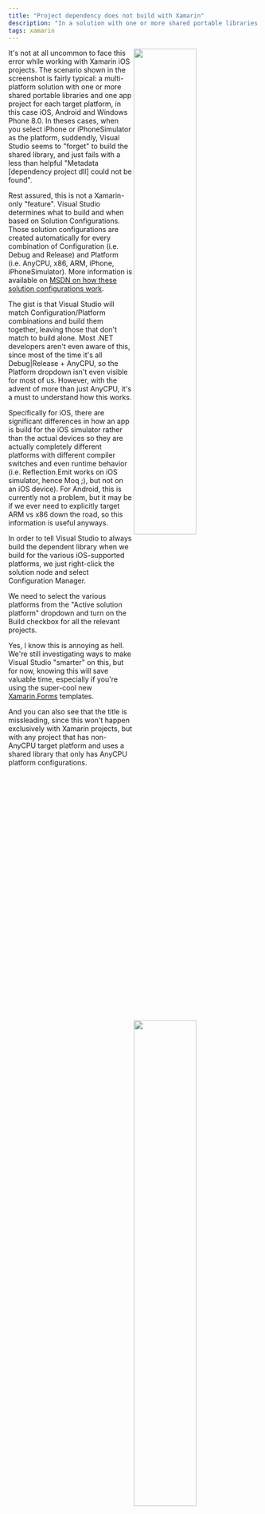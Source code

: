 ```yaml
---
title: "Project dependency does not build with Xamarin"
description: "In a solution with one or more shared portable libraries and one app project for each target platform (iOS, Android and Windows Phone), when selecting iPhone or iPhoneSimulator as the platform, Visual Studio seems to 'forget' to build the shared library, and just fails with a less than helpful 'Metadata [dependency project dll] could not be found'. This is the fix."
tags: xamarin
---
```

<img src="http://www.cazzulino.com/img/dependency-build-errors.png" width="50%" align="right" class="image">
It's not at all uncommon to face this error while working with Xamarin iOS projects. The scenario shown in the screenshot is fairly typical: a multi-platform solution with one or more shared portable libraries and one app project for each target platform, in this case iOS, Android and Windows Phone 8.0. In theses cases, when you select iPhone or iPhoneSimulator as the platform, suddendly, Visual Studio seems to "forget" to build the shared library, and just fails with a less than helpful "Metadata [dependency project dll] could not be found".

Rest assured, this is not a Xamarin-only "feature". Visual Studio determines what to build and when based on Solution Configurations. Those solution configurations are created automatically for every combination of Configuration (i.e. Debug and Release) and Platform (i.e. AnyCPU, x86, ARM, iPhone, iPhoneSimulator). More information is available on [MSDN on how these solution configurations work](http://msdn.microsoft.com/en-us/library/kkz9kefa.aspx).

The gist is that Visual Studio will match Configuration/Platform combinations and build them together, leaving those that don't match to build alone. Most .NET developers aren't even aware of this, since most of the time it's all Debug|Release + AnyCPU, so the Platform dropdown isn't even visible for most of us. However, with the advent of more than just AnyCPU, it's a must to understand how this works. 

Specifically for iOS, there are significant differences in how an app is build for the iOS simulator rather than the actual devices so they are actually completely different platforms with different compiler switches and even runtime behavior (i.e. Reflection.Emit works on iOS simulator, hence Moq ;), but not on an iOS device). For Android, this is currently not a problem, but it may be if we ever need to explicitly target ARM vs x86 down the road, so this information is useful anyways.

<img src="http://www.cazzulino.com/img/iphone-configuration-manager.png" width="50%" align="right" class="image">
In order to tell Visual Studio to always build the dependent library when we build for the various iOS-supported platforms, we just right-click the solution node and select Configuration Manager.

We need to select the various platforms from the "Active solution platform" dropdown and turn on the Build checkbox for all the relevant projects.

Yes, I know this is annoying as hell. We're still investigating ways to make Visual Studio "smarter" on this, but for now, knowing this will save valuable time, especially if you're using the super-cool new [Xamarin.Forms](https://xamarin.com/forms) templates. 

And you can also see that the title is missleading, since this won't happen exclusively with Xamarin projects, but with any project that has non-AnyCPU target platform and uses a shared library that only has AnyCPU platform configurations.